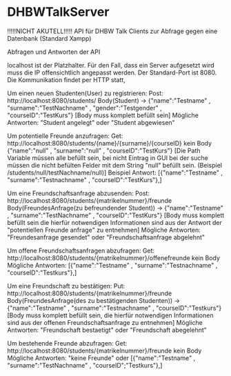 # DHBWTalkServer
!!!!!NICHT AKUTELL!!!!!
API für DHBW Talk Clients zur Abfrage gegen eine Datenbank (Standard Xampp)

Abfragen und Antworten der API

localhost ist der Platzhalter. Für den Fall, dass ein Server aufgesetzt wird muss die IP offensichtlich angepasst werden.
Der Standard-Port ist 8080. Die Kommunikation findet per HTTP statt,

Um einen neuen Studenten(User) zu registrieren:
Post: http://localhost:8080/students/ Body(Student) -> 
{"name":"Testname" , "surname":"TestNachname" , "gender":"Testgender" , "courseID":"TestKurs"} [Body muss komplett befüllt sein]
Mögliche Antworten: "Student angelegt" oder "Student abgewiesen"

Um potentielle Freunde anzufragen:
Get: http://localhost:8080/students/{name}/{surname}/{courseID} kein Body
{"name":"null" , "surname":"null" , "courseID":"TestKurs"} [Die Path Variable müssen alle befüllt sein, bei nicht Eintrag in GUI bei der suche müssen die nicht befülten Felder mit dem String "null" befüllt sein. (Beispiel /students/null/testNachname/null)]
Beispiel Antwort: [{"name":"Testname" , "surname":"Testnachname" , "courseID":"TestKurs"},]

Um eine Freundschaftsanfrage abzusenden:
Post: http://localhost:8080/students/{matrikelnummer}/freunde Body(FreundesAnfrage(zu befreundender Student)) ->
{"name":"Testname" , "surname":"TestNachname" , "courseID":"TestKurs"} [Body muss komplett befüllt sein die hierfür notwendigen Informationen sind aus der Antwort der "potentiellen Freunde anfrage" zu entnehmen]
Mögliche Antworten: "Freundesanfrage gesendet" oder "Freundschaftsanfrage abgelehnt"

Um offene Freundschaftsanfragen abzufragen:
Get: http://localhost:8080/students/{matrikelnummer}/offenefreunde kein Body
Mögliche Antworten: [{"name":"Testname" , "surname":"Testnachname" , "courseID":"Testkurs"},]

Um eine Freundschaft zu bestätigen:
Put: http://localhost:8080/students/{matrikelnummer}/freunde Body(FreundesAnfrage(des zu bestätigenden Studenten)) ->
{"name":"Testname" , "surname":"Testnachname" , "courseID":"Testkurs"} [Body muss komplett befüllt sein, die hierfür notwendigen Informationen sind aus der offenen Freundschaftsanfrage zu entnehmen]
Mögliche Antworten: "Freundschaft bestaetigt" oder "Freundschaft abegelehnt"

Um bestehende Freunde abzufragen:
Get: http://localhost:8080/students/{matrikelnummer}/freunde kein Body
Mögliche Antworten: "keine Freunde" oder [{"name":"Testname" , "surname":"TestNachname" , "courseID";"Testkurs"},]
